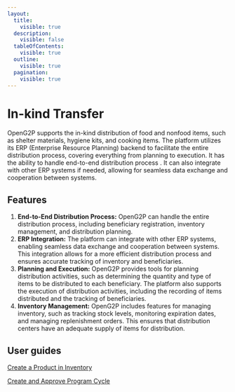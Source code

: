 ```yaml
---
layout:
  title:
    visible: true
  description:
    visible: false
  tableOfContents:
    visible: true
  outline:
    visible: true
  pagination:
    visible: true
---
```


# In-kind Transfer

OpenG2P supports the in-kind distribution of food and nonfood items, such as shelter materials, hygiene kits, and cooking items. The platform utilizes its ERP (Enterprise Resource Planning) backend to facilitate the entire distribution process, covering everything from planning to execution. It has the ability to handle end-to-end distribution process . It can also integrate with other ERP systems if needed, allowing for seamless data exchange and cooperation between systems.

## **Features**

1. **End-to-End Distribution Process:** OpenG2P can handle the entire distribution process, including beneficiary registration, inventory management, and distribution planning.
2. **ERP Integration:** The platform can integrate with other ERP systems, enabling seamless data exchange and cooperation between systems. This integration allows for a more efficient distribution process and ensures accurate tracking of inventory and beneficiaries.
3. **Planning and Execution:** OpenG2P provides tools for planning distribution activities, such as determining the quantity and type of items to be distributed to each beneficiary. The platform also supports the execution of distribution activities, including the recording of items distributed and the tracking of beneficiaries.
4. **Inventory Management:** OpenG2P includes features for managing inventory, such as tracking stock levels, monitoring expiration dates, and managing replenishment orders. This ensures that distribution centers have an adequate supply of items for distribution.

## User guides

[Create a Product in Inventory](user-guides/create-a-product-in-inventory.md)

[Create and Approve Program Cycle](../../../user-guides/eligibility-and-program-enrollment/approval/create-and-approve-disbursement-cycle.md)
